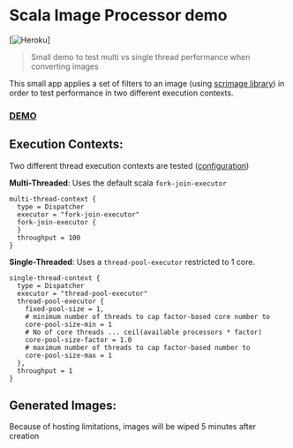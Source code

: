 Scala Image Processor demo
==========================

[![Heroku](http://heroku-badge.herokuapp.com/?app=scala-image-processor&style=flat)] 

> Small demo to test multi vs single thread performance when converting images

This small app applies a set of filters to an image (using [scrimage library](https://github.com/sksamuel/scrimage)) in order to test performance in two different execution contexts.

### [DEMO](http://scala-image-processor.herokuapp.com/)

## Execution Contexts:

Two different thread execution contexts are tested ([configuration](./conf/application.conf))

**Multi-Threaded**: Uses the default scala `fork-join-executor`  

```
multi-thread-context {
  type = Dispatcher
  executor = "fork-join-executor"
  fork-join-executor {
  }
  throughput = 100
}
```

**Single-Threaded**: Uses a `thread-pool-executor` restricted to 1 core.  

```
single-thread-context {
  type = Dispatcher
  executor = "thread-pool-executor"
  thread-pool-executor {
    fixed-pool-size = 1,
    # minimum number of threads to cap factor-based core number to
    core-pool-size-min = 1
    # No of core threads ... ceil(available processors * factor)
    core-pool-size-factor = 1.0
    # maximum number of threads to cap factor-based number to
    core-pool-size-max = 1
  },
  throughput = 1
}
```

## Generated Images:

Because of hosting limitations, images will be wiped 5 minutes after creation

